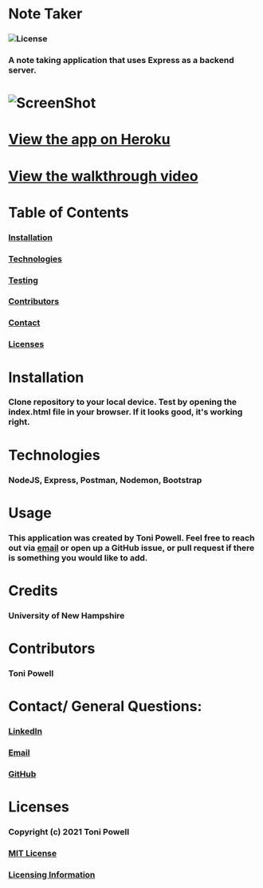 # Note Taker 
### ![License](https://img.shields.io/badge/License-MIT-brightgreen.svg)
### A note taking application that uses Express as a backend server. 
# ![ScreenShot](https://user-images.githubusercontent.com/72999798/110210748-27d30380-7e61-11eb-98d6-92b20ea983ac.gif)
# [View the app on Heroku](https://note-genny.herokuapp.com/)

# [View the walkthrough video](https://drive.google.com/file/d/1qUPEVRUwRRWK6tBTQ7xD6wajhSx3e5gr/view?usp=sharing/)

# Table of Contents
### [Installation](#Installation)
### [Technologies](#Technologies)
### [Testing](#Testing)
### [Contributors](#Contributors)
### [Contact](#Contact)
### [Licenses](#Licenses)


# Installation 
###  Clone repository to your local device. Test by opening the index.html file in your browser. If it looks good, it's working right. 

# Technologies
### NodeJS, Express, Postman, Nodemon, Bootstrap

# Usage
### This application was created by Toni Powell. Feel free to reach out via [email](tonipow3ll@gmail.com) or open up a GitHub issue, or pull request if there is something you would like to add. 

# Credits
### University of New Hampshire

# Contributors
### Toni Powell


# Contact/ General Questions:
### [LinkedIn](https://www.linkedin.com/in/tonipowell13)
### [Email](tonipow3ll@gmail.com)
### [GitHub](tonipow3ll.github.io)

# Licenses
### Copyright (c) 2021 Toni Powell
### [MIT License](https://opensource.org/licenses/MIT)
### [Licensing Information](https://opensource.org/licenses/MIT)

